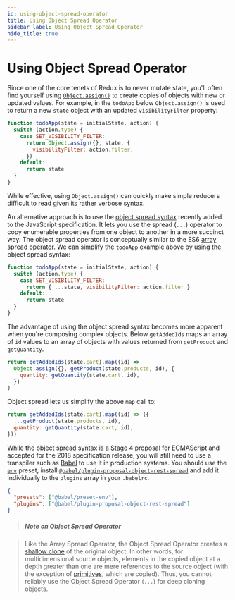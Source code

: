 ```yaml
---
id: using-object-spread-operator
title: Using Object Spread Operator
sidebar_label: Using Object Spread Operator
hide_title: true
---
```


# Using Object Spread Operator

Since one of the core tenets of Redux is to never mutate state, you'll often find yourself using [`Object.assign()`](https://developer.mozilla.org/en/docs/Web/JavaScript/Reference/Global_Objects/Object/assign) to create copies of objects with new or updated values. For example, in the `todoApp` below `Object.assign()` is used to return a new `state` object with an updated `visibilityFilter` property:

```js
function todoApp(state = initialState, action) {
  switch (action.type) {
    case SET_VISIBILITY_FILTER:
      return Object.assign({}, state, {
        visibilityFilter: action.filter,
      })
    default:
      return state
  }
}
```

While effective, using `Object.assign()` can quickly make simple reducers difficult to read given its rather verbose syntax.

An alternative approach is to use the [object spread syntax](https://github.com/tc39/proposal-object-rest-spread) recently added to the JavaScript specification. It lets you use the spread (`...`) operator to copy enumerable properties from one object to another in a more succinct way. The object spread operator is conceptually similar to the ES6 [array spread operator](https://developer.mozilla.org/en-US/docs/Web/JavaScript/Reference/Operators/Spread_operator). We can simplify the `todoApp` example above by using the object spread syntax:

```js
function todoApp(state = initialState, action) {
  switch (action.type) {
    case SET_VISIBILITY_FILTER:
      return { ...state, visibilityFilter: action.filter }
    default:
      return state
  }
}
```

The advantage of using the object spread syntax becomes more apparent when you're composing complex objects. Below `getAddedIds` maps an array of `id` values to an array of objects with values returned from `getProduct` and `getQuantity`.

```js
return getAddedIds(state.cart).map((id) =>
  Object.assign({}, getProduct(state.products, id), {
    quantity: getQuantity(state.cart, id),
  })
)
```

Object spread lets us simplify the above `map` call to:

```js
return getAddedIds(state.cart).map((id) => ({
  ...getProduct(state.products, id),
  quantity: getQuantity(state.cart, id),
}))
```

While the object spread syntax is a [Stage 4](https://github.com/tc39/proposal-object-rest-spread#status-of-this-proposal) proposal for ECMAScript and accepted for the 2018 specification release, you will still need to use a transpiler such as [Babel](http://babeljs.io/) to use it in production systems. You should use the [`env`](https://github.com/babel/babel/tree/master/packages/babel-preset-env) preset, install [`@babel/plugin-proposal-object-rest-spread`](https://babeljs.io/docs/en/babel-plugin-proposal-object-rest-spread) and add it individually to the `plugins` array in your `.babelrc`.

```json
{
  "presets": ["@babel/preset-env"],
  "plugins": ["@babel/plugin-proposal-object-rest-spread"]
}
```

> ##### Note on Object Spread Operator

> Like the Array Spread Operator, the Object Spread Operator creates a [shallow clone](https://developer.mozilla.org/en-US/docs/Web/JavaScript/Reference/Operators/Spread_syntax#Spread_in_object_literals) of the original object. In other words, for multidimensional source objects, elements in the copied object at a depth greater than one are mere references to the source object (with the exception of [primitives](https://developer.mozilla.org/en-US/docs/Glossary/Primitive), which are copied). Thus, you cannot reliably use the Object Spread Operator (`...`) for deep cloning objects.
